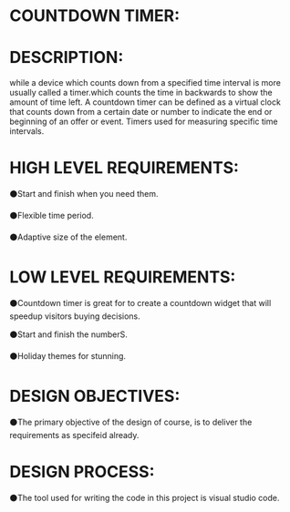 # COUNTDOWN TIMER:
  
# DESCRIPTION:
   
while a device which counts down from a specified time interval is more usually called a timer.which counts the time in backwards to show the amount of time left.
A countdown timer can be defined as a virtual clock that counts down from a certain date or number to indicate the end or beginning of an offer or event. Timers used for measuring specific time intervals.

# HIGH LEVEL REQUIREMENTS:

⚫Start and finish when you need them.

⚫Flexible time period.

⚫Adaptive size of the element.

# LOW LEVEL REQUIREMENTS:
  
⚫Countdown timer is great for to create a countdown widget that will speedup visitors buying decisions.

⚫Start and finish the numberS.

⚫Holiday themes for stunning.

# DESIGN OBJECTIVES:
        
⚫The primary objective of the design of course, is to deliver the requirements as specifeid already.

# DESIGN PROCESS:
      
⚫The tool used for writing the code in this project is visual studio code.


         

        

        

    
    